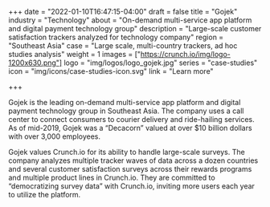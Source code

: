 +++
date = "2022-01-10T16:47:15-04:00"
draft = false
title = "Gojek"
industry = "Technology"
about = "On-demand multi-service app platform and digital payment technology group"
description = "Large-scale customer satisfaction trackers analyzed for technology company"
region = "Southeast Asia"
case = "Large scale, multi-country trackers, ad hoc studies analysis"
weight = 1
images = ["https://crunch.io/img/logo-1200x630.png"]
logo = "img/logos/logo_gojek.jpg"
series = "case-studies"
icon = "img/icons/case-studies-icon.svg"
link = "Learn more"

+++

Gojek is the leading on-demand multi-service app platform and digital payment technology group in Southeast Asia. The company uses a call center to connect consumers to courier delivery and ride-hailing services. As of mid-2019, Gojek was a “Decacorn” valued at over $10 billion dollars with over 3,000 employees.

<span class="highlight">Gojek values Crunch.io for its ability to handle large-scale surveys.</span> The company analyzes multiple tracker waves of data across a dozen countries and several customer satisfaction surveys across their rewards programs and multiple product lines in Crunch.io. They are committed to “democratizing survey data” with Crunch.io, inviting more users each year to utilize the platform.
